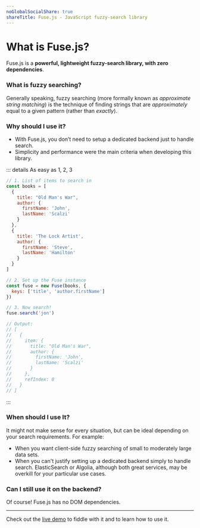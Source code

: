```yaml
---
noGlobalSocialShare: true
shareTitle: Fuse.js - JavaScript fuzzy-search library
---
```


# What is Fuse.js?

<social-share :networks="['twitter', 'reddit', 'linkedin', 'email']" />

Fuse.js is a **powerful, lightweight fuzzy-search library, with zero dependencies**.

### What is fuzzy searching?

Generally speaking, fuzzy searching (more formally known as _approximate string matching_) is the technique of finding strings that are _approximately_ equal to a given pattern (rather than _exactly_).

### Why should I use it?

- With Fuse.js, you don’t need to setup a dedicated backend just to handle search.
- Simplicity and performance were the main criteria when developing this library.

::: details As easy as 1, 2, 3

```js
// 1. List of items to search in
const books = [
  {
    title: "Old Man's War",
    author: {
      firstName: 'John',
      lastName: 'Scalzi'
    }
  },
  {
    title: 'The Lock Artist',
    author: {
      firstName: 'Steve',
      lastName: 'Hamilton'
    }
  }
]

// 2. Set up the Fuse instance
const fuse = new Fuse(books, {
  keys: ['title', 'author.firstName']
})

// 3. Now search!
fuse.search('jon')

// Output:
// [
//   {
//     item: {
//       title: "Old Man's War",
//       author: {
//         firstName: 'John',
//         lastName: 'Scalzi'
//       }
//     },
//     refIndex: 0
//   }
// ]
```

:::

### When should I use It?

It might not make sense for every situation, but can be ideal depending on your search requirements. For example:

- When you want client-side fuzzy searching of small to moderately large data sets.
- When you can't justify setting up a dedicated backend simply to handle search. ElasticSearch or Algolia, although both great services, may be overkill for your particular use cases.

### Can I still use it on the backend?

Of course! Fuse.js has no DOM dependencies.

---

Check out the [live demo](/demo.html) to fiddle with it and to learn how to use it.
